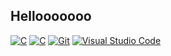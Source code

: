 ## Hellooooooo

[![C](https://img.shields.io/badge/C-00599C?logo=c&logoColor=white)](#)
[![C](https://img.shields.io/badge/GDScript-478CBF?style=for-the-badge&logo=godot-engine&logoColor=white)](#)
[![Git](https://img.shields.io/badge/Git-F05032?logo=git&logoColor=fff)](#)
[![Visual Studio Code](https://img.shields.io/badge/Visual%20Studio%20Code-0078d7.svg?logo=visual-studio-code&logoColor=white)](#)
